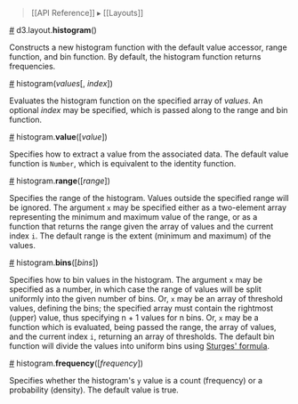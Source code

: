 > [[API Reference]] ▸ [[Layouts]]

<a name="histogram" href="#histogram">#</a> d3.layout.<b>histogram</b>()

Constructs a new histogram function with the default value accessor, range function, and bin function. By default, the histogram function returns frequencies.

<a name="_" href="#_">#</a> histogram(<i>values</i>[, <i>index</i>])

Evaluates the histogram function on the specified array of *values*. An optional *index* may be specified, which is passed along to the range and bin function.

<a name="value" href="#value">#</a> histogram.<b>value</b>([<i>value</i>])

Specifies how to extract a value from the associated data. The default value function is `Number`, which is equivalent to the identity function.

<a name="range" href="#range">#</a> histogram.<b>range</b>([<i>range</i>])

Specifies the range of the histogram. Values outside the specified range will be ignored. The argument `x` may be specified either as a two-element array representing the minimum and maximum value of the range, or as a function that returns the range given the array of values and the current index `i`. The default range is the extent (minimum and maximum) of the values.

<a name="bins" href="#bins">#</a> histogram.<b>bins</b>([<i>bins</i>])

Specifies how to bin values in the histogram. The argument `x` may be specified as a number, in which case the range of values will be split uniformly into the given number of bins. Or, `x` may be an array of threshold values, defining the bins; the specified array must contain the rightmost (upper) value, thus specifying n + 1 values for n bins. Or, `x` may be a function which is evaluated, being passed the range, the array of values, and the current index `i`, returning an array of thresholds. The default bin function will divide the values into uniform bins using [Sturges' formula](http://en.wikipedia.org/wiki/Histogram).

<a name="frequency" href="#frequency">#</a> histogram.<b>frequency</b>([<i>frequency</i>])

Specifies whether the histogram's `y` value is a count (frequency) or a probability (density). The default value is true.
